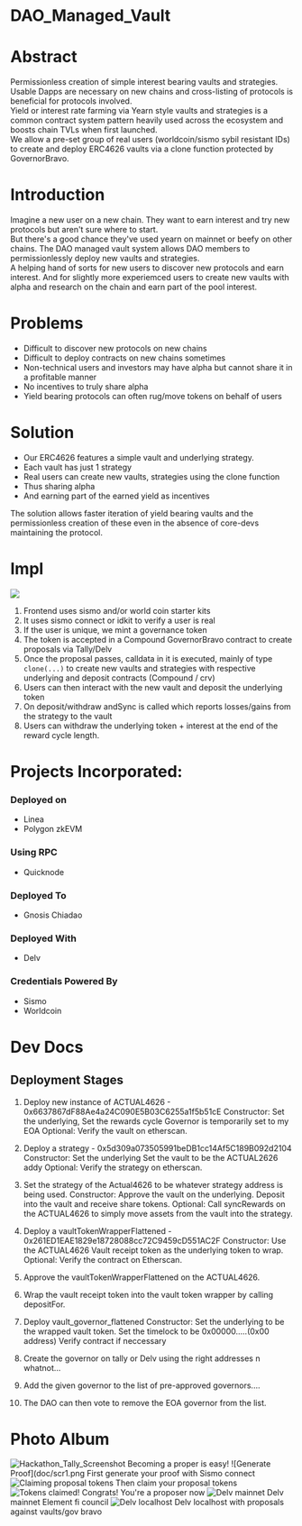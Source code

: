 # DAO_Managed_Vault

# Abstract

Permissionless creation of simple interest bearing vaults and strategies.  
Usable Dapps are necessary on new chains and cross-listing of protocols is beneficial for protocols involved.  
Yield or interest rate farming via Yearn style vaults and strategies is a common contract system pattern heavily used across the ecosystem and boosts chain TVLs when first launched.  
We allow a pre-set group of real users (worldcoin/sismo sybil resistant IDs) to create and deploy ERC4626 vaults via a clone function protected by GovernorBravo.  

# Introduction 

Imagine a new user on a new chain.  They want to earn interest and try new protocols but aren't sure where to start.  
But there's a good chance they've used yearn on mainnet or beefy on other chains. 
The DAO managed vault system allows DAO members to permissionlessly deploy new vaults and strategies.  
A helping hand of sorts for new users to discover new protocols and earn interest. 
And for slightly more experiemced users to create new vaults with alpha and research on the chain and earn part of the pool interest.   

# Problems
- Difficult to discover new protocols on new chains
- Difficult to deploy contracts on new chains sometimes
- Non-technical users and investors may have alpha but cannot share it in a profitable manner
- No incentives to truly share alpha
- Yield bearing protocols can often rug/move tokens on behalf of users

# Solution

- Our ERC4626 features a simple vault and underlying strategy.
- Each vault has just 1 strategy
- Real users can create new vaults, strategies using the clone function
- Thus sharing alpha
- And earning part of the earned yield as incentives

The solution allows faster iteration of yield bearing vaults and the permissionless creation of these even in the absence of core-devs maintaining the protocol. 

# Impl

![](daoframework.drawio.png)

1. Frontend uses sismo and/or world coin starter kits
2. It uses sismo connect or idkit to verify a user is real
3. If the user is unique, we mint a governance token
4. The token is accepted in a Compound GovernorBravo contract to create proposals via Tally/Delv
5. Once the proposal passes, calldata in it is executed, mainly of type `clone(...)` to create new vaults and strategies with respective underlying and deposit contracts (Compound / crv)
6. Users can then interact with the new vault and deposit the underlying token
7. On deposit/withdraw andSync is called which reports losses/gains from the strategy to the vault
8. Users can withdraw the underlying token + interest at the end of the reward cycle length.

# Projects Incorporated:
### Deployed on
- Linea
- Polygon zkEVM

### Using RPC
- Quicknode

### Deployed To
- Gnosis Chiadao

### Deployed With
- Delv

### Credentials Powered By
- Sismo
- Worldcoin

# Dev Docs
## Deployment Stages
1. Deploy new instance of ACTUAL4626 - 0x6637867dF88Ae4a24C090E5B03C6255a1f5b51cE
   	  Constructor:
	     Set the underlying, Set the rewards cycle
	     Governor is temporarily set to my EOA
Optional: Verify the vault on etherscan.

2. Deploy a strategy - 0x5d309a073505991beDB1cc14Af5C189B092d2104
	  Constructor:
	   Set the underlying
	   Set the vault to be the ACTUAL2626 addy
Optional: Verify the strategy on etherscan.

3. Set the strategy of the Actual4626 to be whatever strategy address is being used.
     Constructor:
      Approve the vault on the underlying.
      Deposit into the vault and receive share tokens.
Optional: Call syncRewards on the ACTUAL4626 to simply move assets from the vault into the strategy.

4. Deploy a vaultTokenWrapperFlattened - 0x261ED1EAE1829e18728088cc72C9459cD551AC2F
	Constructor:
	 Use the ACTUAL4626 Vault receipt token as the underlying token to wrap.
Optional: Verify the contract on Etherscan.

5. Approve the vaultTokenWrapperFlattened on the ACTUAL4626.
   
6. Wrap the vault receipt token into the vault token wrapper by calling depositFor.

7. Deploy vault_governor_flattened 
	Constructor:
	 Set the underlying to be the wrapped vault token.
	 Set the timelock to be 0x00000.....(0x00 address)
  Verify contract if neccessary 

8. Create the governor on tally or Delv using the right addresses n whatnot...
9. Add the given governor to the list of pre-approved governors....
10. The DAO can then vote to remove the EOA governor from the list.

# Photo Album
![Hackathon_Tally_Screenshot](https://github.com/Laser420/DAO_Managed_Vault/assets/38286334/e6f2505a-252e-4389-b027-58dca36558de)
Becoming a proper is easy!
![Generate Proof](doc/scr1.png
First generate your proof with Sismo connect
![Claiming proposal tokens](doc/scr3.png)
Then claim your proposal tokens
![Tokens claimed!](doc/scr2.png)
Congrats! You're a proposer now
![Delv mainnet](doc/delv_elfi_remote.png)
Delv mainnet Element fi council
![Delv localhost](doc/Delv_local.png)
Delv localhost with proposals against vaults/gov bravo
